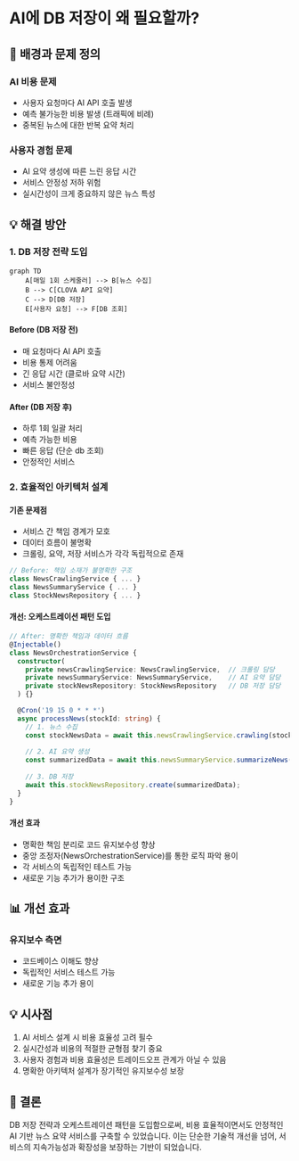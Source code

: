 # AI에 DB 저장이 왜 필요할까?

## 📌 배경과 문제 정의
### AI 비용 문제
- 사용자 요청마다 AI API 호출 발생
- 예측 불가능한 비용 발생 (트래픽에 비례)
- 중복된 뉴스에 대한 반복 요약 처리

### 사용자 경험 문제
- AI 요약 생성에 따른 느린 응답 시간
- 서비스 안정성 저하 위험
- 실시간성이 크게 중요하지 않은 뉴스 특성

## 💡 해결 방안

### 1. DB 저장 전략 도입
```mermaid
graph TD
    A[매일 1회 스케줄러] --> B[뉴스 수집]
    B --> C[CLOVA API 요약]
    C --> D[DB 저장]
    E[사용자 요청] --> F[DB 조회]
```

#### Before (DB 저장 전)
- 매 요청마다 AI API 호출
- 비용 통제 어려움
- 긴 응답 시간 (클로바 요약 시간)
- 서비스 불안정성

#### After (DB 저장 후)
- 하루 1회 일괄 처리
- 예측 가능한 비용
- 빠른 응답 (단순 db 조회)
- 안정적인 서비스

### 2. 효율적인 아키텍처 설계

#### 기존 문제점
- 서비스 간 책임 경계가 모호
- 데이터 흐름이 불명확
- 크롤링, 요약, 저장 서비스가 각각 독립적으로 존재
```typescript
// Before: 책임 소재가 불명확한 구조
class NewsCrawlingService { ... }
class NewsSummaryService { ... }
class StockNewsRepository { ... }
```

#### 개선: 오케스트레이션 패턴 도입
```typescript
// After: 명확한 책임과 데이터 흐름
@Injectable()
class NewsOrchestrationService {
  constructor(
    private newsCrawlingService: NewsCrawlingService,  // 크롤링 담당
    private newsSummaryService: NewsSummaryService,    // AI 요약 담당
    private stockNewsRepository: StockNewsRepository   // DB 저장 담당
  ) {}

  @Cron('19 15 0 * * *')
  async processNews(stockId: string) {
    // 1. 뉴스 수집
    const stockNewsData = await this.newsCrawlingService.crawling(stockName);
    
    // 2. AI 요약 생성
    const summarizedData = await this.newsSummaryService.summarizeNews(stockNewsData);
    
    // 3. DB 저장
    await this.stockNewsRepository.create(summarizedData);
  }
}
```

#### 개선 효과
- 명확한 책임 분리로 코드 유지보수성 향상
- 중앙 조정자(NewsOrchestrationService)를 통한 로직 파악 용이
- 각 서비스의 독립적인 테스트 가능
- 새로운 기능 추가가 용이한 구조

## 📊 개선 효과

### 유지보수 측면
- 코드베이스 이해도 향상
- 독립적인 서비스 테스트 가능
- 새로운 기능 추가 용이

## 💡 시사점
1. AI 서비스 설계 시 비용 효율성 고려 필수
2. 실시간성과 비용의 적절한 균형점 찾기 중요
3. 사용자 경험과 비용 효율성은 트레이드오프 관계가 아닐 수 있음
4. 명확한 아키텍처 설계가 장기적인 유지보수성 보장

## 🎯 결론
DB 저장 전략과 오케스트레이션 패턴을 도입함으로써, 비용 효율적이면서도 안정적인 AI 기반 뉴스 요약 서비스를 구축할 수 있었습니다. 이는 단순한 기술적 개선을 넘어, 서비스의 지속가능성과 확장성을 보장하는 기반이 되었습니다.